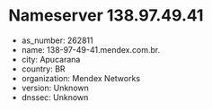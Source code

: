 # Nameserver 138.97.49.41

* as_number: 262811
* name: 138-97-49-41.mendex.com.br.
* city: Apucarana
* country: BR
* organization: Mendex Networks
* version: Unknown
* dnssec: Unknown
